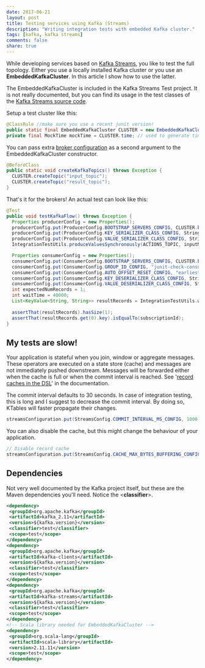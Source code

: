 ```yaml
---
date: 2017-06-21
layout: post
title: Testing services using Kafka (Streams)
description: "Writing integration tests with embedded Kafka cluster."
tags: [kafka, kafka streams]
comments: false
share: true
---
```


While developing services based on [Kafka Streams](https://www.confluent.io/blog/introducing-kafka-streams-stream-processing-made-simple/), you like to test the full topology. Either you use a locally installed Kafka cluster or you use an **EmbeddedKafkaCluster**. In this article I show how to use the latter.

The EmbeddedKafkaCluster is included in the Kafka Streams Test project. It is not really documented, but you can find its usage in the test classes of the [Kafka Streams source code](https://github.com/apache/kafka/blob/ca8915d2efc225dbc0a4c138a2a34cf34d07e347/streams/src/test/java/org/apache/kafka/streams/KafkaStreamsTest.java).

Setup a test cluster like this:


```java
@ClassRule //make sure you use a recent junit version!
public static final EmbeddedKafkaCluster CLUSTER = new EmbeddedKafkaCluster(1);
private final MockTime mockTime = CLUSTER.time; // used to generate timestamps when producing test messages
````


You can pass extra [broker configuration](https://kafka.apache.org/documentation/#brokerconfigs) as a second argument to the EmbeddedKafkaCluster constructor.

```java
@BeforeClass
public static void createKafkaTopics() throws Exception {
  CLUSTER.createTopic("input_topic");
  CLUSTER.createTopic("result_topic");
}
```


That's it for the brokers! An actual test can look like this:

```java
@Test
public void testKafkaFlow() throws Exception {
  Properties producerConfig = new Properties();
  producerConfig.put(ProducerConfig.BOOTSTRAP_SERVERS_CONFIG, CLUSTER.bootstrapServers());
  producerConfig.put(ProducerConfig.KEY_SERIALIZER_CLASS_CONFIG, StringSerializer.class.getName());
  producerConfig.put(ProducerConfig.VALUE_SERIALIZER_CLASS_CONFIG, StringSerializer.class.getName());
  IntegrationTestUtils.produceValuesSynchronously(ACTIONS_TOPIC, inputMessage, producerConfig, mockTime);

  Properties consumerConfig = new Properties();
  consumerConfig.put(ConsumerConfig.BOOTSTRAP_SERVERS_CONFIG, CLUSTER.bootstrapServers());
  consumerConfig.put(ConsumerConfig.GROUP_ID_CONFIG, "junit-check-consumer");
  consumerConfig.put(ConsumerConfig.AUTO_OFFSET_RESET_CONFIG, "earliest");
  consumerConfig.put(ConsumerConfig.KEY_DESERIALIZER_CLASS_CONFIG, StringDeserializer.class.getName());
  consumerConfig.put(ConsumerConfig.VALUE_DESERIALIZER_CLASS_CONFIG, StringDeserializer.class.getName());
  int expectedNumRecords = 1;
  int waitTime = 40000;
  List<KeyValue<String, String>> resultRecords = IntegrationTestUtils.waitUntilMinKeyValueRecordsReceived(consumerConfig, "result_topic", expectedNumRecords, waitTime);
  
  assertThat(resultRecords).hasSize(1);
  assertThat(resultRecords.get(0).key).isEqualTo(subscriptionId);
}
```



## My tests are slow!


Your application is stateful when you join, window or aggregate messages. These operators are executed on a state store (cache) and messages are not immediately pushed downstream. Messages will be forwarded either when the cache is full or when the commit interval is reached. See '[record caches in the DSL](http://docs.confluent.io/current/streams/developer-guide.html#record-caches-in-the-dsl)' in the documentation.

The commit interval defaults to 30 seconds. In case of integration testing, this is long and I suggest to decrease the commit interval. By doing so, KTables will faster propagate their changes.


```java    
streamsConfiguration.put(StreamsConfig.COMMIT_INTERVAL_MS_CONFIG, 1000);
```


You can also disable the cache, but this might change the behaviour of your application.

```java    
// Disable record cache
streamsConfiguration.put(StreamsConfig.CACHE_MAX_BYTES_BUFFERING_CONFIG, 0);
````



## Dependencies


Not very well documented by the Kafka project itself, but these are the Maven dependencies you'll need. Notice the <**classifier**>.

```xml   
<dependency>
 <groupId>org.apache.kafka</groupId>
 <artifactId>kafka_2.11</artifactId>
 <version>${kafka.version}</version>
 <classifier>test</classifier>
 <scope>test</scope>
</dependency>
<dependency>
 <groupId>org.apache.kafka</groupId>
 <artifactId>kafka-clients</artifactId>
 <version>${kafka.version}</version>
 <classifier>test</classifier>
 <scope>test</scope>
</dependency>
<dependency>
 <groupId>org.apache.kafka</groupId>
 <artifactId>kafka-streams</artifactId>
 <version>${kafka.version}</version>
 <classifier>test</classifier>
 <scope>test</scope>
</dependency>
<!-- Scala library needed for EmbeddedKafkaCluster -->
<dependency>
 <groupId>org.scala-lang</groupId>
 <artifactId>scala-library</artifactId>
 <version>2.11.11</version>
 <scope>test</scope>
</dependency>
```

